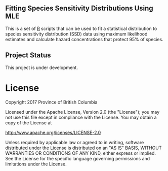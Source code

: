 ## Fitting Species Sensitivity Distributions Using MLE

This is a set of [R](http://www.r-project.org) scripts that can be used to fit a statistical distribution to species sensitivity distribution (SSD) data using maximum likelihood estimates and calculate hazard concentrations that protect 95% of species.  

## Project Status

This project is under development.  

# License

Copyright 2017 Province of British Columbia

Licensed under the Apache License, Version 2.0 (the "License");
you may not use this file except in compliance with the License.
You may obtain a copy of the License at
 
http://www.apache.org/licenses/LICENSE-2.0
 
Unless required by applicable law or agreed to in writing, software distributed under the License is distributed on an "AS IS" BASIS,
WITHOUT WARRANTIES OR CONDITIONS OF ANY KIND, either express or implied.
See the License for the specific language governing permissions and limitations under the License.

